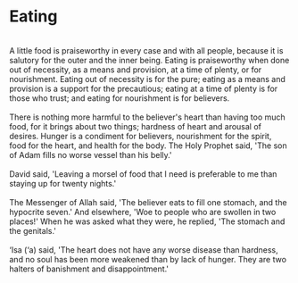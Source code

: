 Eating
======

   
 A little food is praiseworthy in every case and with all people,
because it is salutory for the outer and the inner being. Eating is
praiseworthy when done out of necessity, as a means and provision, at a
time of plenty, or for nourishment. Eating out of necessity is for the
pure; eating as a means and provision is a support for the precautious;
eating at a time of plenty is for those who trust; and eating for
nourishment is for believers.  
    
 There is nothing more harmful to the believer's heart than having too
much food, for it brings about two things; hardness of heart and arousal
of desires. Hunger is a condiment for believers, nourishment for the
spirit, food for the heart, and health for the body. The Holy Prophet
said, 'The son of Adam fills no worse vessel than his belly.'  
    
 David said, 'Leaving a morsel of food that I need is preferable to me
than staying up for twenty nights.'  
    
 The Messenger of Allah said, 'The believer eats to fill one stomach,
and the hypocrite seven.' And elsewhere, 'Woe to people who are swollen
in two places!' When he was asked what they were, he replied, 'The
stomach and the genitals.'  
    
 ‘Isa (‘a) said, 'The heart does not have any worse disease than
hardness, and no soul has been more weakened than by lack of hunger.
They are two halters of banishment and disappointment.'  
  


